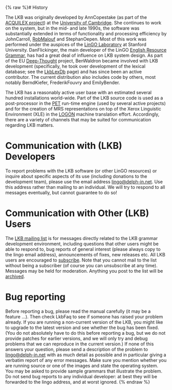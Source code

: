 {% raw %}# History

The LKB was originally developed by AnnCopestake (as
part of the [ACQUILEX
project](http://www.cl.cam.ac.uk/Research/NL/acquilex)) at the
[University of Cambridge](http://www.cl.cam.ac.uk). She continues to
work on the system, but in the mid- and late 1990s, the software was
substantially extended in terms of functionality and processing
efficiency by JohnCarroll, [RobMalouf](/RobMalouf) and
StephanOepen. Most of this work was performed under the
auspices of the [LinGO Laboratory](http://lingo.stanford.edu/) at
Stanford University. DanFlickinger, the main developer
of the LinGO [English Resource Grammar](http://www.delph-in.net/erg),
has had a great deal of influence on LKB system design. As part of the
EU [Deep-Thought](http://www.project-deepthought.net/) project,
BenWaldron became involved with LKB development
(specifically, he took over development of the lexical database; see the
[LkbLexDb](/LkbLexDb) page) and has since been an active contributor.
The current distribution also includes code by others, most notably
BerndKiefer, FrederikFouvry and
EmilyBender.

The LKB has a reasonably active user base with an estimated several
hundred installations world-wide. Part of the LKB source code is used as
a post-processor in the [PET](http://www.delph-in.net/pet) run-time
engine (used by several active projects) and for the creation of MRS
representations on top of the Xerox Linguistic Environment (XLE) in the
[LOGON](http://www.emmtee.net) machine translation effort. Accordingly,
there are a variety of channels that may be suited for communication
regarding LKB matters.

# Communication with (LKB) Developers

To report problems with the LKB software (or other LinGO resources) or
inquire about specific aspects of its use (including donations to the
development team), please use the email address lingo@delph-in.net. Use
this address rather than mailing to an individual. We will try to
respond to all messages eventually, but cannot guarantee to do so!

# Communication with Other (LKB) Users

The [LKB mailing list](http://lists.delph-in.net/mailman/listinfo/lkb)
is for messages directly related to the LKB grammar development
environment, including questions that other users might be able to
respond to, bug reports of general interest (please always copy to the
lingo email address), announcements of fixes, new releases etc. All LKB
users are encouraged to
[subscribe](http://lists.delph-in.net/mailman/listinfo/lkb). Note that
you cannot mail to the list without being a subscriber (of course you
can unsubscribe at any time). Messages may be held for moderation.
Anything you post to the list will be
[archived](http://lists.delph-in.net/archive/lkb/).

# Bug reporting

Before reporting a bug, please read the manual carefully (it may be a
feature ...). Then check LkbFaq to see if someone has raised
your problem already. If you are running a non-current version of the
LKB, you might like to upgrade to the latest version and see whether the
bug has been fixed. (You do not absolutely have to do this before
reporting a bug, but we do not provide patches for earlier versions, and
we will only try and debug problems that we can reproduce in the current
version.) If none of this answers your question, please send a
description of the problem to lingo@delph-in.net with as much detail as
possible and in particular giving a verbatim report of any error
messages. Make sure you mention whether you are running source or one of
the images and state the operating system. You may be asked to provide
sample grammars that illustrate the problem. Do not send bug reports to
any individual developer: at best they will be forwarded to the lingo
address, and at worst ignored.
<update date omitted for speed>{% endraw %}